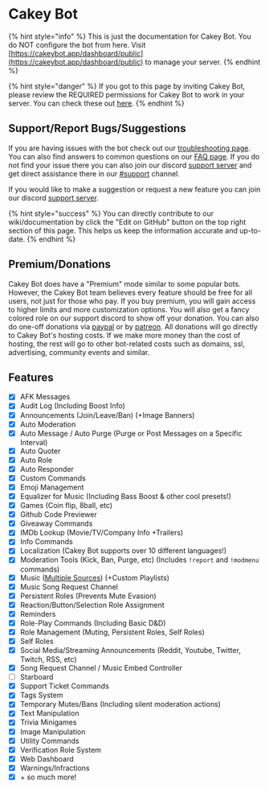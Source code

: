 # Cakey Bot

{% hint style="info" %}
This is just the documentation for Cakey Bot. You do NOT configure the bot from here. Visit [https://cakeybot.app/dashboard/public](https://cakeybot.app/dashboard/public) to manage your server.
{% endhint %}

{% hint style="danger" %}
If you got to this page by inviting Cakey Bot, please review the REQUIRED permissions for Cakey Bot to work in your server. You can check these out [here](setup/setup.md#inviting-cakey-bot).
{% endhint %}

## Support/Report Bugs/Suggestions

If you are having issues with the bot check out our [troubleshooting page](setup/troubleshooting.md). You can also find answers to common questions on our [FAQ page](setup/faq.md). If you do not find your issue there you can also join our discord [support server](https://cakeybot.app/discord) and get direct assistance there in our [#support](https://discord.com/channels/408424043482447872/730159265209253908) channel.

If you would like to make a suggestion or request a new feature you can join our discord [support server](https://cakeybot.app/discord).

{% hint style="success" %}
You can directly contribute to our wiki/documentation by click the "Edit on GitHub" button on the top right section of this page. This helps us keep the information accurate and up-to-date.
{% endhint %}

## Premium/Donations

Cakey Bot does have a "Premium" mode similar to some popular bots. However, the Cakey Bot team believes every feature should be free for all users, not just for those who pay. If you buy premium, you will gain access to higher limits and more customization options. You will also get a fancy colored role on our support discord to show off your donation. You can also do one-off donations via [paypal](https://www.paypal.com/paypalme2/CakeCraftNetwork) or by [patreon](https://www.patreon.com/cakeybot). All donations will go directly to Cakey Bot's hosting costs. If we make more money than the cost of hosting, the rest will go to other bot-related costs such as domains, ssl, advertising, community events and similar.

## Features

* [x] AFK Messages
* [x] Audit Log (Including Boost Info)
* [x] Announcements (Join/Leave/Ban) (+Image Banners)
* [x] Auto Moderation
* [x] Auto Message / Auto Purge (Purge or Post Messages on a Specific Interval)
* [x] Auto Quoter
* [x] Auto Role
* [x] Auto Responder
* [x] Custom Commands
* [x] Emoji Management
* [x] Equalizer for Music (Including Bass Boost & other cool presets!)
* [x] Games (Coin flip, 8ball, etc)
* [x] Github Code Previewer
* [x] Giveaway Commands
* [x] IMDb Lookup (Movie/TV/Company Info +Trailers)
* [x] Info Commands
* [x] Localization (Cakey Bot supports over 10 different languages!)
* [x] Moderation Tools (Kick, Ban, Purge, etc) (Includes `!report` and `!modmenu` commands)
* [x] Music ([Multiple Sources](music/supported-sources.md)) (+Custom Playlists)
* [x] Music Song Request Channel
* [x] Persistent Roles (Prevents Mute Evasion)
* [x] Reaction/Button/Selection Role Assignment
* [x] Reminders
* [x] Role-Play Commands (Including Basic D\&D)
* [x] Role Management (Muting, Persistent Roles, Self Roles)
* [x] Self Roles
* [x] Social Media/Streaming Announcements (Reddit, Youtube, Twitter, Twitch, RSS, etc)
* [x] Song Request Channel / Music Embed Controller
* [ ] Starboard
* [x] Support Ticket Commands
* [x] Tags System
* [x] Temporary Mutes/Bans (Including silent moderation actions)
* [x] Text Manipulation
* [x] Trivia Minigames
* [x] Image Manipulation
* [x] Utility Commands
* [x] Verification Role System
* [x] Web Dashboard
* [x] Warnings/Infractions
* [x] \+ so much more!
